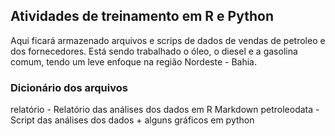 ## Atividades de treinamento em R e Python
Aqui ficará armazenado arquivos e scrips de dados de vendas de petroleo e dos fornecedores. Está sendo trabalhado o óleo, o diesel e a gasolina comum, tendo um leve enfoque na região Nordeste - Bahia.

### Dicionário dos arquivos

relatório - Relatório das análises dos dados em R Markdown
petroleodata - Script das análises dos dados + alguns gráficos em python

